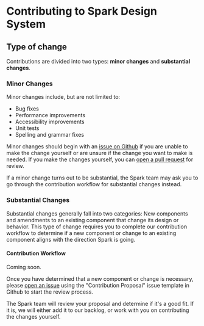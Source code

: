 # Contributing to Spark Design System

## Type of change

Contributions are divided into two types: **minor changes** and **substantial changes**.

### Minor Changes

Minor changes include, but are not limited to:

* Bug fixes
* Performance improvements
* Accessibility improvements
* Unit tests
* Spelling and grammar fixes

Minor changes should begin with an [issue on Github](https://github.com/sparkdesignsystem/spark-design-system/issues) if you are unable to make the change yourself or are unsure if the change you want to make is needed. If you make the changes yourself, you can [open a pull request](https://github.com/sparkdesignsystem/spark-design-system/pulls) for review.

If a minor change turns out to be substantial, the Spark team may ask you to go through the contribution workflow for substantial changes instead.

### Substantial Changes

Substantial changes generally fall into two categories: New components and amendments to an existing component that change its design or behavior. This type of change requires you to complete our contribution workflow to determine if a new component or change to an existing component aligns with the direction Spark is going.

#### Contribution Workflow

Coming soon.

Once you have determined that a new component or change is necessary, please [open an issue](https://github.com/sparkdesignsystem/spark-design-system/issues) using the "Contribution Proposal" issue template in Github to start the review process.

The Spark team will review your proposal and determine if it's a good fit. If it is, we will either add it to our backlog, or work with you on contributing the changes yourself.
